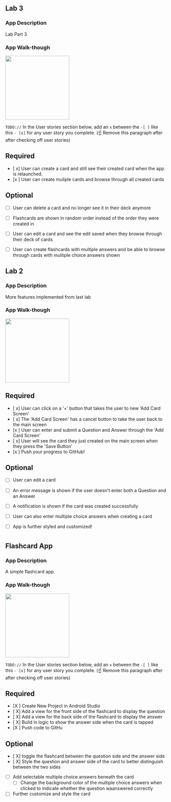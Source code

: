 
## Lab 3

### App Description
Lab Part 3 

### App Walk-though


<img src="http://g.recordit.co/er7ES207FG.gif" width=200><br>

`TODO://` In the User stories section below, add an `x` between the `-[ ]` like this `- [x]` for any user story you complete. (☝️ Remove this paragraph after after checking off user stories)

## Required
- [ x] User can create a card and still see their created card when the app is relaunched.
- [x ] User can create muliple cards and browse through all created cards

## Optional
- [ ] User can delete a card and no longer see it in their deck anymore
- [ ] Flashcards are shown in random order instead of the order they were created in
- [ ] User can edit a card and see the edit saved when they browse through their deck of cards
- [ ] User can create flashcards with multiple answers and be able to browse through cards with multiple choice answers shown






## Lab 2

### App Description
More features implemented from last lab

### App Walk-though


<img src="http://g.recordit.co/EbZtrA8EFB.gif" width=200><br>



## Required
- [ x] User can click on a ‘+’ button that takes the user to new ‘Add Card Screen’
- [ x] The 'Add Card Screen' has a cancel button to take the user back to the main screen
- [x ] User can enter and submit a Question and Answer through the 'Add Card Screen'
- [ x] User will see the card they just created on the main screen when they press the 'Save Button'
- [x ] Push your progress to GitHub!

## Optional
- [ ] User can edit a card
- [ ] An error message is shown if the user doesn't enter both a Question and an Answer
- [ ] A notification is shown if the card was created successfully
- [ ] User can also enter multiple choice answers when creating a card
- [ ] App is further styled and customized!










# 
## Flashcard App

### App Description
A simple flashcard app. 

### App Walk-though


<img src="http://g.recordit.co/wjNECiBdae.gif" width=200><br>

`TODO://` In the User stories section below, add an `x` between the `-[ ]` like this `- [x]` for any user story you complete. (☝️ Remove this paragraph after after checking off user stories)

## Required
- [X ] Create New Project in Android Studio
- [ X] Add a view for the front side of the flashcard to display the question
- [ X] Add a view for the back side of the flashcard to display the answer
- [ X] Build in logic to show the answer side when the card is tapped
- [X ] Push code to GitHu
## Optional
- [ X] toggle the flashcard between the question side and the answer side
- [ X] Style the question and answer side of the card to better distinguish between the two sides
- [ ] Add selectable multiple choice answers beneath the card
   - [ ] Change the background color of the multiple choice answers when clicked to indicate whether the question waanswered correctly
- [ ] Further customize and style the card

